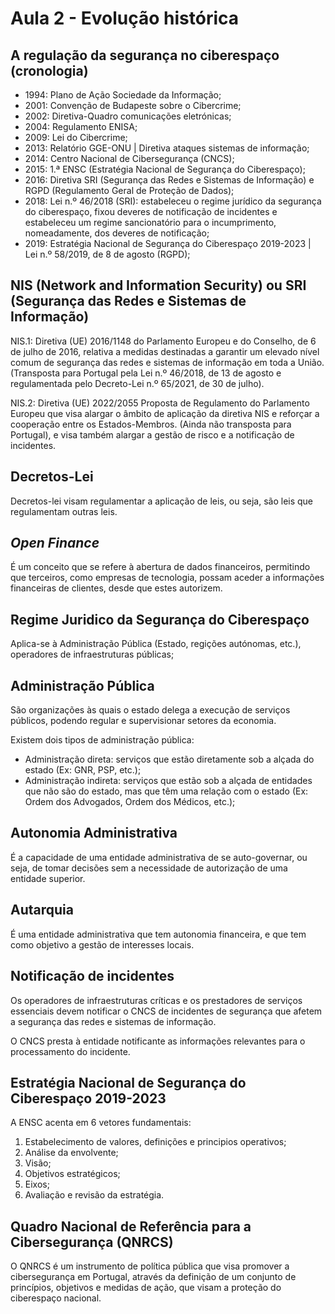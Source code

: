 # Aula 2 - Evolução histórica

## A regulação da segurança no ciberespaço (cronologia)
- 1994: Plano de Ação Sociedade da Informação;
- 2001: Convenção de Budapeste sobre o Cibercrime;
- 2002: Diretiva-Quadro comunicações eletrónicas;
- 2004: Regulamento ENISA;
- 2009: Lei do Cibercrime;
- 2013: Relatório GGE-ONU | Diretiva ataques sistemas de informação;
- 2014: Centro Nacional de Cibersegurança (CNCS);
- 2015: 1.ª ENSC (Estratégia Nacional de Segurança do Ciberespaço);
- 2016: Diretiva SRI (Segurança das Redes e Sistemas de Informação) e RGPD (Regulamento Geral de Proteção de Dados);
- 2018: Lei n.º 46/2018 (SRI): estabeleceu o regime jurídico da segurança do ciberespaço, fixou deveres de notificação de incidentes e estabeleceu um regime sancionatório para o incumprimento, nomeadamente, dos deveres de notificação;
- 2019: Estratégia Nacional de Segurança do Ciberespaço 2019-2023 | Lei n.º 58/2019, de 8 de agosto (RGPD);

## NIS (Network and Information Security) ou SRI (Segurança das Redes e Sistemas de Informação)

NIS.1: Diretiva (UE) 2016/1148 do Parlamento Europeu e do Conselho, de 6 de julho de 2016, relativa a medidas destinadas a garantir um elevado nível comum de segurança das redes e sistemas de informação em toda a União. (Transposta para Portugal pela Lei n.º 46/2018, de 13 de agosto e regulamentada pelo Decreto-Lei n.º 65/2021, de 30 de julho).

NIS.2: Diretiva (UE) 2022/2055 Proposta de Regulamento do Parlamento Europeu que visa alargar o âmbito de aplicação da diretiva NIS e reforçar a cooperação entre os Estados-Membros. (Ainda não transposta para Portugal), e visa também alargar a gestão de risco e a notificação de incidentes.

## Decretos-Lei

Decretos-lei visam regulamentar a aplicação de leis, ou seja, são leis que regulamentam outras leis.

## *Open Finance*

É um conceito que se refere à abertura de dados financeiros, permitindo que terceiros, como empresas de tecnologia, possam aceder a informações financeiras de clientes, desde que estes autorizem.

## Regime Juridico da Segurança do Ciberespaço
Aplica-se à Administração Pública (Estado, regições autónomas, etc.), operadores de infraestruturas públicas;

## Administração Pública

São organizações às quais o estado delega a execução de serviços públicos, podendo regular e supervisionar setores da economia.

Existem dois tipos de administração pública:
 - Administração direta: serviços que estão diretamente sob a alçada do estado (Ex: GNR, PSP, etc.);
 - Administração indireta: serviços que estão sob a alçada de entidades que não são do estado, mas que têm uma relação com o estado (Ex: Ordem dos Advogados, Ordem dos Médicos, etc.);

## Autonomia Administrativa

É a capacidade de uma entidade administrativa de se auto-governar, ou seja, de tomar decisões sem a necessidade de autorização de uma entidade superior.

## Autarquia

É uma entidade administrativa que tem autonomia financeira, e que tem como objetivo a gestão de interesses locais.

## Notificação de incidentes

Os operadores de infraestruturas críticas e os prestadores de serviços essenciais devem notificar o CNCS de incidentes de segurança que afetem a segurança das redes e sistemas de informação.

O CNCS presta à entidade notificante as informações relevantes para o processamento do incidente.
 

## Estratégia Nacional de Segurança do Ciberespaço 2019-2023

A ENSC acenta em 6 vetores fundamentais:
1. Estabelecimento de valores, definições e principios operativos;
2. Análise da envolvente;
3. Visão;
4. Objetivos estratégicos;
5. Eixos;
6. Avaliação e revisão da estratégia.

## Quadro Nacional de Referência para a Cibersegurança (QNRCS)

O QNRCS é um instrumento de política pública que visa promover a cibersegurança em Portugal, através da definição de um conjunto de princípios, objetivos e medidas de ação, que visam a proteção do ciberespaço nacional.